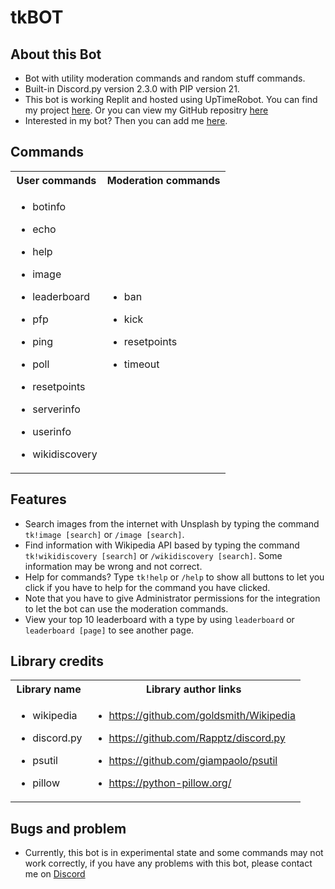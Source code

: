 # tkBOT

## About this Bot
- Bot with utility moderation commands and random stuff commands.
- Built-in Discord.py version 2.3.0 with PIP version 21. 
- This bot is working Replit and hosted using UpTimeRobot. You can find my project [here](https://replit.com/@truongkhoaui/tkBOT). Or you can view my GitHub repositry [here](https://github.com/TruongKhoaUI/tkBOT)
- Interested in my bot? Then you can add me [here](https://discord.com/api/oauth2/authorize?client_id=1098583942145257534&permissions=8&scope=applications.commands%20bot).

## Commands
<table>
  <tr>
    <th>User commands</th>
    <th>Moderation commands</th>
  </tr>
  <tr>
    <td>

- botinfo
- echo
- help
- image
- leaderboard
- pfp
- ping
- poll
- resetpoints
- serverinfo
- userinfo
- wikidiscovery

  </td><td>

* ban
* kick
* resetpoints
* timeout

  </td>
</tr></table>

## Features
- Search images from the internet with Unsplash by typing the command `tk!image [search]` or `/image [search]`.
- Find information with Wikipedia API based by typing the command `tk!wikidiscovery [search]` or `/wikidiscovery [search]`. Some information may be wrong and not correct.
- Help for commands? Type `tk!help` or `/help` to show all buttons to let you click if you have to help for the command you have clicked.
- Note that you have to give Administrator permissions for the integration to let the bot can use the moderation commands.
- View your top 10 leaderboard with a type by using `leaderboard` or `leaderboard [page]` to see another page.

## Library credits
<table>
  <tr>
    <th>Library name</th>
    <th>Library author links</th>
  </tr>
  <tr>
    <td>

- wikipedia
- discord.py
- psutil
- pillow

  </td><td>

* https://github.com/goldsmith/Wikipedia
* https://github.com/Rapptz/discord.py
* https://github.com/giampaolo/psutil
* https://python-pillow.org/

  </td>
</tr></table>

## Bugs and problem
- Currently, this bot is in experimental state and some commands may not work correctly, if you have any problems with this bot, please contact me on [Discord](https://discord.com/users/1021023635814760458)
